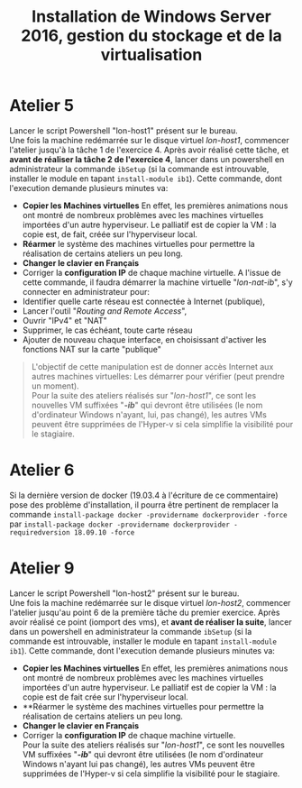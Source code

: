 ﻿---
title: Installation de Windows Server 2016, gestion du stockage et de la virtualisation
---
# Atelier 5
Lancer le script Powershell "lon-host1" présent sur le bureau.  
Une fois la machine redémarrée sur le disque virtuel *lon-host1*, commencer l'atelier jusqu'à la tâche 1 de l'exercice 4. Après avoir réalisé cette tâche, et **avant de réaliser la tâche 2 de l'exercice 4**, lancer dans un powershell en administrateur la commande `ibSetup` (si la commande est introuvable, installer le module en tapant `install-module ib1`). Cette commande, dont l'execution demande plusieurs minutes va:
- **Copier les Machines virtuelles** En effet, les premières animations nous ont montré de nombreux problèmes avec les machines virtuelles importées d'un autre hyperviseur. Le palliatif est de copier la VM : la copie est, de fait, créée sur l'hyperviseur local.
- **Réarmer** le système des machines virtuelles pour permettre la réalisation de certains ateliers un peu long.
- **Changer le clavier en Français**
- Corriger la **configuration IP** de chaque machine virtuelle.
A l'issue de cette commande, il faudra démarrer la machine virtuelle "*lon-nat-ib*", s'y connecter en administrateur pour:
- Identifier quelle carte réseau est connectée à Internet (publique),
- Lancer l'outil "*Routing and Remote Access*",
- Ouvrir "IPv4" et "NAT"
- Supprimer, le cas échéant, toute carte réseau
- Ajouter de nouveau chaque interface, en choisissant d'activer les fonctions NAT sur la carte "publique"
>L'objectif de cette manipulation est de donner accès Internet aux autres machines virtuelles: Les démarrer pour vérifier (peut prendre un moment).  
Pour la suite des ateliers réalisés sur "*lon-host1*", ce sont les nouvelles VM suffixées "***-ib***" qui devront être utilisées (le nom d'ordinateur Windows n'ayant, lui, pas changé), les autres VMs peuvent être supprimées de l'Hyper-v si cela simplifie la visibilité pour le stagiaire.
# Atelier 6
Si la dernière version de docker (19.03.4 à l'écriture de ce commentaire) pose des problème d'installation, il pourra être pertinent de remplacer la commande `install-package docker -providername dockerprovider -force` par `install-package docker -providername dockerprovider -requiredversion 18.09.10 -force`
# Atelier 9
Lancer le script Powershell "lon-host2" présent sur le bureau.  
Une fois la machine redémarrée sur le disque virtuel *lon-host2*, commencer l'atelier jusqu'au point 6 de la première tâche du premier exercice. Après avoir réalisé ce point (iomport des vms), et **avant de réaliser la suite**, lancer dans un powershell en administrateur la commande `ibSetup` (si la commande est introuvable, installer le module en tapant `install-module ib1`). Cette commande, dont l'execution demande plusieurs minutes va:
- **Copier les Machines virtuelles** En effet, les premières animations nous ont montré de nombreux problèmes avec les machines virtuelles importées d'un autre hyperviseur. Le palliatif est de copier la VM : la copie est de fait crée sur l'hyperviseur local.
- **Réarmer le système des machines virtuelles pour permettre la réalisation de certains ateliers un peu long.
- **Changer le clavier en Français**
- Corriger la **configuration IP** de chaque machine virtuelle.  
Pour la suite des ateliers réalisés sur "*lon-host1*", ce sont les nouvelles VM suffixées "***-ib***" qui devront être utilisées (le nom d'ordinateur Windows n'ayant lui pas changé), les autres VMs peuvent être supprimées de l'Hyper-v si cela simplifie la visibilité pour le stagiaire.